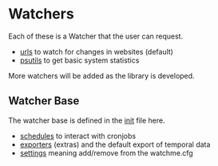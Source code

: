 # Watchers

Each of these is a Watcher that the user can request.

 - [urls](urls) to watch for changes in websites (default)
 - [psutils](psutils) to get basic system statistics

More watchers will be added as the library is developed.

## Watcher Base

The watcher base is defined in the [init](__init__.py) file here. 

 - [schedules](schedule.py) to interact with cronjobs
 - [exporters](data.py) (extras) and the default export of temporal data
 - [settings](settings.py) meaning add/remove from the watchme.cfg
